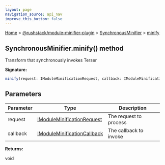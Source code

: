 ```yaml
---
layout: page
navigation_source: api_nav
improve_this_button: false
---
```



[Home](./index.md) &gt; [@rushstack/module-minifier-plugin](./module-minifier-plugin.md) &gt; [SynchronousMinifier](./module-minifier-plugin.synchronousminifier.md) &gt; [minify](./module-minifier-plugin.synchronousminifier.minify.md)

## SynchronousMinifier.minify() method

Transform that synchronously invokes Terser

<b>Signature:</b>

```typescript
minify(request: IModuleMinificationRequest, callback: IModuleMinificationCallback): void;
```

## Parameters

|  Parameter | Type | Description |
|  --- | --- | --- |
|  request | [IModuleMinificationRequest](./module-minifier-plugin.imoduleminificationrequest.md) | The request to process |
|  callback | [IModuleMinificationCallback](./module-minifier-plugin.imoduleminificationcallback.md) | The callback to invoke |

<b>Returns:</b>

void
